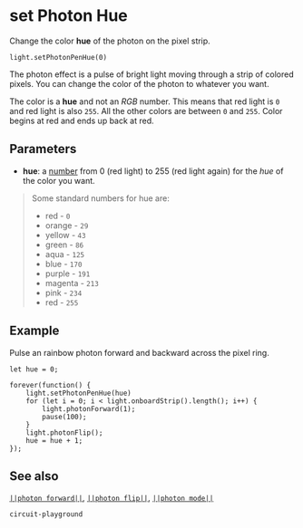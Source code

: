 # set Photon Hue

Change the color **hue** of the photon on the pixel strip.

```sig
light.setPhotonPenHue(0)
```

The photon effect is a pulse of bright light moving through a strip of colored pixels.
You can change the color of the photon to whatever you want.

The color is a **hue** and not an _RGB_ number. This means that red light is `0` and red light is also `255`. All the other colors are between `0` and `255`. Color begins at red and ends up back at red.

## Parameters

* **hue**: a [number](/types/number) from 0 (red light) to 255 (red light again) for
the _hue_ of the color you want.
> Some standard numbers for hue are:
> * red - `0`
> * orange - `29`
> * yellow - `43`
> * green - `86`
> * aqua - `125`
> * blue - `170`
> * purple - `191`
> * magenta - `213`
> * pink - `234`
> * red - `255`


## Example

Pulse an rainbow photon forward and backward across the pixel ring.

```blocks
let hue = 0;

forever(function() {
    light.setPhotonPenHue(hue)
    for (let i = 0; i < light.onboardStrip().length(); i++) {
        light.photonForward(1);
        pause(100);
    }
    light.photonFlip();
    hue = hue + 1;
});
```
## See also

[``||photon forward||``](/reference/light/photon-forward),
[``||photon flip||``](/reference/light/photon-flip),
[``||photon mode||``](/reference/light/set-photon-mode)

```package
circuit-playground
```

